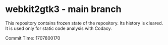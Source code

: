 # webkit2gtk3 - main branch

This repository contains frozen state of the repository.
Its history is cleared. It is used only for static code
analysis with Codacy.

Commit Time: 1707800170